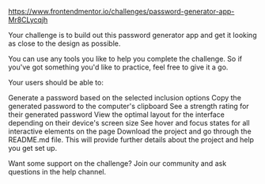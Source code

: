 
https://www.frontendmentor.io/challenges/password-generator-app-Mr8CLycqjh

Your challenge is to build out this password generator app and get it looking as close to the design as possible.

You can use any tools you like to help you complete the challenge. So if you've got something you'd like to practice, feel free to give it a go.

Your users should be able to:

Generate a password based on the selected inclusion options
Copy the generated password to the computer's clipboard
See a strength rating for their generated password
View the optimal layout for the interface depending on their device's screen size
See hover and focus states for all interactive elements on the page
Download the project and go through the README.md file. This will provide further details about the project and help you get set up.

Want some support on the challenge? Join our community and ask questions in the help channel.
